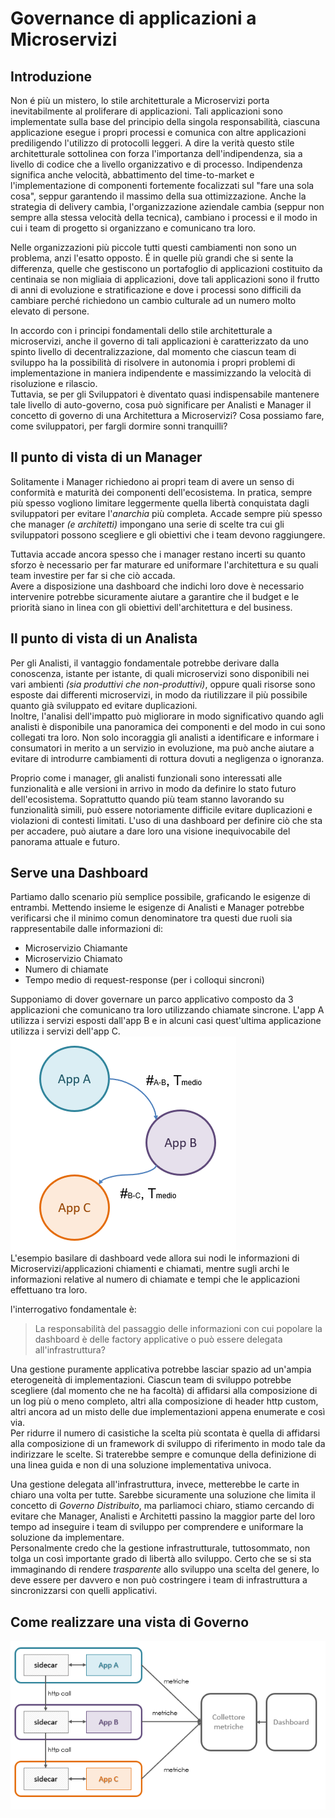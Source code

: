 ﻿# Governance di applicazioni a Microservizi
## Introduzione
Non é più un mistero, lo stile architetturale a Microservizi porta inevitabilmente al proliferare di applicazioni.
Tali applicazioni sono implementate sulla base del principio della singola responsabilità, ciascuna applicazione esegue i propri processi e comunica con altre applicazioni prediligendo l'utilizzo di protocolli leggeri.
A dire la verità questo stile architetturale sottolinea con forza l'importanza dell'indipendenza, sia a livello di codice che a livello organizzativo e di processo.
Indipendenza significa anche velocità, abbattimento del time-to-market e l'implementazione di componenti fortemente focalizzati sul "fare una sola cosa", seppur garantendo il massimo della sua ottimizzazione.
Anche la strategia di delivery cambia, l'organizzazione aziendale cambia (seppur non sempre alla stessa velocità della tecnica), cambiano i processi e il modo in cui i team di progetto si organizzano e comunicano tra loro.  
  
Nelle organizzazioni più piccole tutti questi cambiamenti non sono un problema, anzi l'esatto opposto.
É in quelle più grandi che si sente la differenza, quelle che gestiscono un portafoglio di applicazioni costituito da centinaia se non migliaia di applicazioni, dove tali applicazioni sono il frutto di anni di evoluzione e stratificazione e dove i processi sono difficili da cambiare perché richiedono un cambio culturale ad un numero molto elevato di persone.  

In accordo con i principi fondamentali dello stile architetturale a microservizi, anche il governo di tali applicazioni è caratterizzato da uno spinto livello di decentralizzazione, dal momento che ciascun team di sviluppo ha la possibilità di risolvere in autonomia i propri problemi di implementazione in maniera indipendente e massimizzando la velocità di risoluzione e rilascio.  
Tuttavia, se per gli Sviluppatori è diventato quasi indispensabile mantenere tale livello di auto-governo, cosa può significare per Analisti e Manager il concetto di governo di una Architettura a Microservizi? Cosa possiamo fare, come sviluppatori, per fargli dormire sonni tranquilli?  

## Il punto di vista di un Manager
Solitamente i Manager richiedono ai propri team di  avere un senso di conformità e maturità dei componenti dell'ecosistema. In pratica, sempre più spesso vogliono limitare leggermente quella libertà conquistata dagli sviluppatori per evitare l'*anarchia* più completa. Accade sempre più spesso che manager *(e architetti)* impongano una serie di scelte tra cui gli sviluppatori possono scegliere e gli obiettivi che i team devono raggiungere. 
  
Tuttavia accade ancora spesso che i manager restano incerti su quanto sforzo è necessario per far maturare ed uniformare l'architettura e su quali team investire per far si che ciò accada.  
Avere a disposizione una dashboard che indichi loro dove è necessario intervenire potrebbe sicuramente aiutare a garantire che il budget e le priorità siano in linea con gli obiettivi dell'architettura e del business.  

## Il punto di vista di un Analista
Per gli Analisti, il vantaggio fondamentale potrebbe derivare dalla conoscenza, istante per istante, di quali microservizi sono disponibili nei vari ambienti *(sia produttivi che non-produttivi)*, oppure quali risorse sono esposte dai differenti microservizi, in modo da riutilizzare il più possibile quanto già sviluppato ed evitare duplicazioni.  
Inoltre, l'analisi dell'impatto può migliorare in modo significativo quando agli analisti è disponibile una panoramica dei componenti e del modo in cui sono collegati tra loro. Non solo incoraggia gli analisti a identificare e informare i consumatori in merito a un servizio in evoluzione, ma può anche aiutare a evitare di introdurre cambiamenti di rottura dovuti a negligenza o ignoranza.  
  
Proprio come i manager, gli analisti funzionali sono interessati alle funzionalità e alle versioni in arrivo in modo da definire lo stato futuro dell'ecosistema. Soprattutto quando più team stanno lavorando su funzionalità simili, può essere notoriamente difficile evitare duplicazioni e violazioni di contesti limitati. L'uso di una dashboard per definire ciò che sta per accadere, può aiutare a dare loro una visione inequivocabile del panorama attuale e futuro.  

## Serve una Dashboard
Partiamo dallo scenario più semplice possibile, graficando le esigenze di entrambi. 
Mettendo insieme le esigenze di Analisti e Manager potrebbe verificarsi che il minimo comun denominatore tra questi due ruoli sia rappresentabile dalle informazioni di:
- Microservizio Chiamante
- Microservizio Chiamato
- Numero di chiamate
- Tempo medio di request-response (per i colloqui sincroni)  
 
Supponiamo di dover governare un parco applicativo composto da 3 applicazioni che comunicano tra loro utilizzando chiamate sincrone. L'app A utilizza i servizi esposti dall'app B e in alcuni casi quest'ultima applicazione utilizza i servizi dell'app C.  
![esempio dashboard](/img/dashboard_example_sync.PNG)  
L'esempio basilare di dashboard vede allora sui nodi le informazioni di Microservizi/applicazioni chiamenti e chiamati, mentre sugli archi le informazioni relative al numero di chiamate e tempi che le applicazioni effettuano tra loro.  
  
l'interrogativo fondamentale è:
> La responsabilità del passaggio delle informazioni con cui popolare la dashboard è delle factory applicative o può essere delegata all'infrastruttura?
  
Una gestione puramente applicativa potrebbe lasciar spazio ad un'ampia eterogeneità di implementazioni. Ciascun team di sviluppo potrebbe scegliere (dal momento che ne ha facoltà) di affidarsi alla composizione di un log più o meno completo, altri alla composizione di header http custom, altri ancora ad un misto delle due implementazioni appena enumerate e così via.  
Per ridurre il numero di casistiche la scelta più scontata è quella di affidarsi alla composizione di un framework di sviluppo di riferimento in modo tale da indirizzare le scelte.
Si traterebbe sempre e comunque della definizione di una linea guida e non di una soluzione implementativa univoca.  
  
Una gestione delegata all'infrastruttura, invece, metterebbe le carte in chiaro una volta per tutte. Sarebbe sicuramente una soluzione che limita il concetto di *Governo Distribuito*, ma parliamoci chiaro, stiamo cercando di evitare che Manager, Analisti e Architetti passino la maggior parte del loro tempo ad inseguire i team di sviluppo per comprendere e uniformare la soluzione da implementare.  
Personalmente credo che la gestione infrastrutturale, tuttosommato, non tolga un così importante grado di libertà allo sviluppo. Certo che se si sta immaginando di rendere *trasparente* allo sviluppo una scelta del genere, lo deve essere per davvero e non può costringere i team di infrastruttura a sincronizzarsi con quelli applicativi.  
  
## Come realizzare una vista di Governo
![](/img/infra.PNG) 